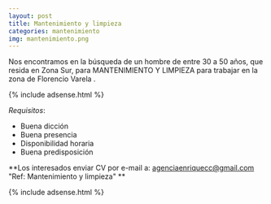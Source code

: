 ```yaml
---
layout: post
title: Mantenimiento y limpieza
categories: mantenimiento
img: mantenimiento.png
---
```



Nos encontramos en la búsqueda de un hombre de entre 30 a 50 años, que resida en Zona Sur, para MANTENIMIENTO Y LIMPIEZA para trabajar en la zona de Florencio Varela .

 {% include adsense.html %}

_Requisitos_:
- Buena dicción
- Buena presencia
- Disponibilidad horaria
- Buena predisposición

**Los interesados enviar CV por e-mail a: agenciaenriquecc@gmail.com 
"Ref: Mantenimiento y limpieza"
**

{% include adsense.html %}